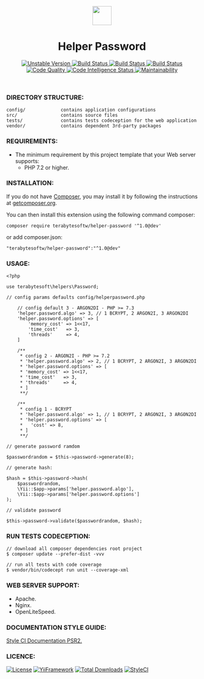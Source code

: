 <p align="center">
    <a href="https://github.com/terabytesoftw/helper-password" target="_blank">
        <img src="https://lh3.googleusercontent.com/D9TFw1F6ddPuheDc_tpNptTdvTg-FNNpjLSBN14X6Sc-3JDiOxfE67rEh4OZfygonx1tKei2b2DEOHDLjF6T3xl8e-rkEEPZeGqLTWcS_v2cBRlyo0vcZLDHG5ivSDGIWCsenbol=w2400" height="50px;">
    </a>
    <h1 align="center">Helper Password</h1>
</p>

<p align="center">
    <a href="https://packagist.org/packages/terabytesoftw/helper-password" target="_blank">
        <img src="https://poser.pugx.org/terabytesoftw/helper-password/v/unstable.svg" alt="Unstable Version">
    </a>
    <a href="https://travis-ci.org/terabytesoftw/helper-password" target="_blank">
        <img src="https://travis-ci.org/terabytesoftw/helper-password.svg?branch=master" alt="Build Status">
    </a>  
    <a href="https://scrutinizer-ci.com/g/terabytesoftw/helper-password/" target="_blank">
        <img src="https://scrutinizer-ci.com/g/terabytesoftw/helper-password/badges/build.png?b=master" alt="Build Status">
    </a>
    <a href="https://scrutinizer-ci.com/g/terabytesoftw/helper-password/" target="_blank">
        <img src="https://scrutinizer-ci.com/g/terabytesoftw/helper-password/badges/coverage.png?b=master" alt="Build Status">
    </a>    
    <a href="https://scrutinizer-ci.com/g/terabytesoftw/helper-password/?branch=master" target="_blank">
     	<img src="https://scrutinizer-ci.com/g/terabytesoftw/helper-password/badges/quality-score.png?b=master" alt="Code Quality">
    </a>
    <a href="https://scrutinizer-ci.com/code-intelligence" target="_blank">
     	<img src="https://scrutinizer-ci.com/g/terabytesoftw/helper-password/badges/code-intelligence.svg?b=master" alt="Code Intelligence Status">
    </a>
    <a href="https://codeclimate.com/github/terabytesoftw/helper-password/maintainability" target="_blank">
        <img src="https://api.codeclimate.com/v1/badges/9bbe65b6fda1abd74c2c/maintainability" alt="Maintainability">
    </a>		
</p>

</br>

### **DIRECTORY STRUCTURE:**

```
config/             contains application configurations
src/                contains source files
tests/              contains tests codeception for the web application
vendor/             contains dependent 3rd-party packages
```

### **REQUIREMENTS:**

- The minimum requirement by this project template that your Web server supports:
    - PHP 7.2 or higher.

### **INSTALLATION:**

<p align="justify">
If you do not have <a href="http://getcomposer.org/" title="Composer" target="_blank">Composer</a>, you may install it by following the instructions at <a href="http://getcomposer.org/doc/00-intro.md#installation-nix" title="getcomposer.org" target="_blank">getcomposer.org</a>.
</p>

You can then install this extension using the following command composer:

~~~
composer require terabytesoftw/helper-password '^1.0@dev'
~~~

or add composer.json:

~~~
"terabytesoftw/helper-password":"^1.0@dev"
~~~

### **USAGE:**

~~~
<?php

use terabytesoft\helpers\Password;

// config params defaults config/helperpassword.php

    // config default 3 - ARGON2DI - PHP >= 7.3
    'helper.password.algo' => 3, // 1 BCRYPT, 2 ARGON2I, 3 ARGON2DI
    'helper.password.options' => [
        'memory_cost' => 1<<17,
        'time_cost'   => 3,
        'threads'     => 4,
    ]

    /** 
     * config 2 - ARGON2I - PHP >= 7.2
     * 'helper.password.algo' => 2, // 1 BCRYPT, 2 ARGON2I, 3 ARGON2DI
     * 'helper.password.options' => [
     * 'memory_cost' => 1<<17,
     * 'time_cost'   => 3,
     * 'threads'     => 4,
     * ]
     **/

    /**
     * config 1 - BCRYPT
     * 'helper.password.algo' => 1, // 1 BCRYPT, 2 ARGON2I, 3 ARGON2DI
     * 'helper.password.options' => [
     *   'cost' => 8,
     * ]
     **/

// generate password ramdom

$passwordrandom = $this->password->generate(8);

// generate hash:

$hash = $this->password->hash(
    $passwordrandom,
    \Yii::$app->params['helper.password.algo'],
    \Yii::$app->params['helper.password.options']
);

// validate password

$this->password->validate($passwordrandom, $hash);
~~~

### **RUN TESTS CODECEPTION:**

~~~
// download all composer dependencies root project
$ composer update --prefer-dist -vvv

// run all tests with code coverage
$ vendor/bin/codecept run unit --coverage-xml
~~~

### **WEB SERVER SUPPORT:**

- Apache.
- Nginx.
- OpenLiteSpeed.

### **DOCUMENTATION STYLE GUIDE:**

[Style CI Documentation PSR2.](https://docs.styleci.io/presets#psr2)

### **LICENCE:**

[![License](https://poser.pugx.org/terabytesoftw/helper-password/license.svg)](LICENSE.md)
[![YiiFramework](https://img.shields.io/badge/Powered_by-Yii_Framework-green.svg?style=flat)](https://www.yiiframework.com/)
[![Total Downloads](https://poser.pugx.org/terabytesoftw/helper-password/downloads.svg)](https://packagist.org/packages/terabytesoftw/helper-password)
[![StyleCI](https://github.styleci.io/repos/195531459/shield?branch=master)](https://github.styleci.io/repos/195531459)
